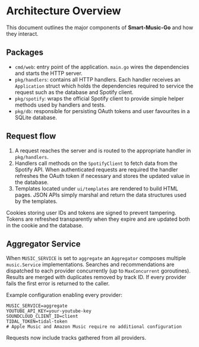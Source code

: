 # Architecture Overview

This document outlines the major components of **Smart-Music-Go** and how they interact.

## Packages

- `cmd/web`: entry point of the application. `main.go` wires the dependencies and starts the HTTP server.
- `pkg/handlers`: contains all HTTP handlers. Each handler receives an `Application` struct which holds the dependencies required to service the request such as the database and Spotify client.
- `pkg/spotify`: wraps the official Spotify client to provide simple helper methods used by handlers and tests.
- `pkg/db`: responsible for persisting OAuth tokens and user favourites in a SQLite database.

## Request flow

1. A request reaches the server and is routed to the appropriate handler in `pkg/handlers`.
2. Handlers call methods on the `SpotifyClient` to fetch data from the Spotify API. When authenticated requests are required the handler refreshes the OAuth token if necessary and stores the updated value in the database.
3. Templates located under `ui/templates` are rendered to build HTML pages. JSON APIs simply marshal and return the data structures used by the templates.

Cookies storing user IDs and tokens are signed to prevent tampering. Tokens are refreshed transparently when they expire and are updated both in the cookie and the database.

## Aggregator Service

When `MUSIC_SERVICE` is set to `aggregate` an `Aggregator` composes multiple
`music.Service` implementations. Searches and recommendations are dispatched to
each provider concurrently (up to `MaxConcurrent` goroutines). Results are
merged with duplicates removed by track ID. If every provider fails the first
error is returned to the caller.

Example configuration enabling every provider:

```
MUSIC_SERVICE=aggregate
YOUTUBE_API_KEY=your-youtube-key
SOUNDCLOUD_CLIENT_ID=client
TIDAL_TOKEN=tidal-token
# Apple Music and Amazon Music require no additional configuration
```

Requests now include tracks gathered from all providers.
